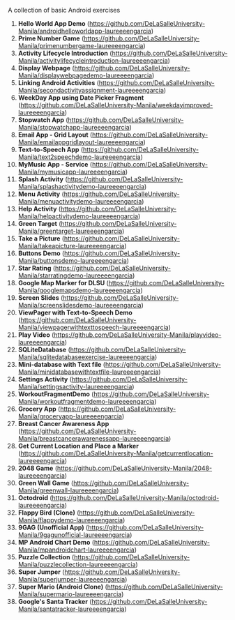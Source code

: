 A collection of basic Android exercises

1. **Hello World App Demo** (https://github.com/DeLaSalleUniversity-Manila/androidhelloworldapp-laureeeengarcia)
2. **Prime Number Game** (https://github.com/DeLaSalleUniversity-Manila/primenumbergame-laureeeengarcia)
3. **Activity Lifecycle Introduction** (https://github.com/DeLaSalleUniversity-Manila/activitylifecycleintroduction-laureeeengarcia)
4. **Display Webpage** (https://github.com/DeLaSalleUniversity-Manila/displaywebpagedemo-laureeeengarcia)
5. **Linking Android Activities** (https://github.com/DeLaSalleUniversity-Manila/secondactivityassignment-laureeeengarcia)
6. **WeekDay App using Date Picker Fragment** (https://github.com/DeLaSalleUniversity-Manila/weekdayimproved-laureeeengarcia)
7. **Stopwatch App** (https://github.com/DeLaSalleUniversity-Manila/stopwatchapp-laureeeengarcia)
8. **Email App - Grid Layout** (https://github.com/DeLaSalleUniversity-Manila/emailappgridlayout-laureeeengarcia)
9. **Text-to-Speech App** (https://github.com/DeLaSalleUniversity-Manila/text2speechdemo-laureeeengarcia)
10. **MyMusic App - Service** (https://github.com/DeLaSalleUniversity-Manila/mymusicapp-laureeeengarcia)
11. **Splash Activity** (https://github.com/DeLaSalleUniversity-Manila/splashactivitydemo-laureeeengarcia)
12. **Menu Activity** (https://github.com/DeLaSalleUniversity-Manila/menuactivitydemo-laureeeengarcia)
13. **Help Activity** (https://github.com/DeLaSalleUniversity-Manila/helpactivitydemo-laureeeengarcia)
14. **Green Target** (https://github.com/DeLaSalleUniversity-Manila/greentarget-laureeeengarcia)
15. **Take a Picture** (https://github.com/DeLaSalleUniversity-Manila/takeapicture-laureeeengarcia)
16. **Buttons Demo** (https://github.com/DeLaSalleUniversity-Manila/buttonsdemo-laureeeengarcia)
17. **Star Rating** (https://github.com/DeLaSalleUniversity-Manila/starratingdemo-laureeeengarcia)
18. **Google Map Marker for DLSU** (https://github.com/DeLaSalleUniversity-Manila/googlemapsdemo-laureeeengarcia)
19. **Screen Slides** (https://github.com/DeLaSalleUniversity-Manila/screenslidesdemo-laureeeengarcia)
20. **ViewPager with Text-to-Speech Demo** (https://github.com/DeLaSalleUniversity-Manila/viewpagerwithtexttospeech-laureeeengarcia)
21. **Play Video** (https://github.com/DeLaSalleUniversity-Manila/playvideo-laureeeengarcia)
22. **SQLiteDatabase** (https://github.com/DeLaSalleUniversity-Manila/sqlitedatabaseexercise-laureeeengarcia)
23. **Mini-database with Text file** (https://github.com/DeLaSalleUniversity-Manila/minidatabasewithtextfile-laureeeengarcia)
24. **Settings Activity** (https://github.com/DeLaSalleUniversity-Manila/settingsactivity-laureeeengarcia)
25. **WorkoutFragmentDemo** (https://github.com/DeLaSalleUniversity-Manila/workoutfragmentdemo-laureeeengarcia)
26. **Grocery App** (https://github.com/DeLaSalleUniversity-Manila/groceryapp-laureeeengarcia)
27. **Breast Cancer Awareness App** (https://github.com/DeLaSalleUniversity-Manila/breastcancerawarenessapp-laureeeengarcia)
28. **Get Current Location and Place a Marker** (https://github.com/DeLaSalleUniversity-Manila/getcurrentlocation-laureeeengarcia)
29. **2048 Game** (https://github.com/DeLaSalleUniversity-Manila/2048-laureeeengarcia)
30. **Green Wall Game** (https://github.com/DeLaSalleUniversity-Manila/greenwall-laureeeengarcia)
31. **Octodroid** (https://github.com/DeLaSalleUniversity-Manila/octodroid-laureeeengarcia)
32. **Flappy Bird (Clone)** (https://github.com/DeLaSalleUniversity-Manila/flappydemo-laureeeengarcia)
33. **9GAG (Unofficial App)** (https://github.com/DeLaSalleUniversity-Manila/9gagunofficial-laureeeengarcia)
34. **MP Android Chart Demo** (https://github.com/DeLaSalleUniversity-Manila/mpandroidchart-laureeeengarcia)
35. **Puzzle Collection** (https://github.com/DeLaSalleUniversity-Manila/puzzlecollection-laureeeengarcia)
36. **Super Jumper** (https://github.com/DeLaSalleUniversity-Manila/superjumper-laureeeengarcia)
37. **Super Mario (Android Clone)** (https://github.com/DeLaSalleUniversity-Manila/supermario-laureeeengarcia)
38. **Google's Santa Tracker** (https://github.com/DeLaSalleUniversity-Manila/santatracker-laureeeengarcia)
